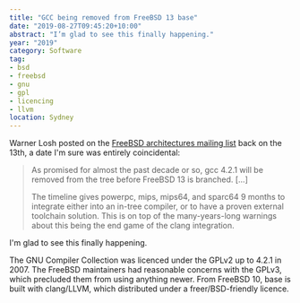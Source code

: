 ```yaml
---
title: "GCC being removed from FreeBSD 13 base"
date: "2019-08-27T09:45:20+10:00"
abstract: "I’m glad to see this finally happening."
year: "2019"
category: Software
tag:
- bsd
- freebsd
- gnu
- gpl
- licencing
- llvm
location: Sydney
---
```

Warner Losh posted on the [FreeBSD architectures mailing list](https://lists.freebsd.org/pipermail/freebsd-arch/2019-August/019674.html) back on the 13th, a date I'm sure was entirely coincidental:

> As promised for almost the past decade or so, gcc 4.2.1 will be
> removed from the tree before FreeBSD 13 is branched. [...]
> 
> The timeline gives powerpc, mips, mips64, and sparc64 9 months to
> integrate either into an in-tree compiler, or to have a proven
> external toolchain solution. This is on top of the many-years-long
> warnings about this being the end game of the clang integration.

I'm glad to see this finally happening.

The GNU Compiler Collection was licenced under the GPLv2 up to 4.2.1 in 2007. The FreeBSD maintainers had reasonable concerns with the GPLv3, which precluded them from using anything newer. From FreeBSD 10, base is built with clang/LLVM, which distributed under a freer/BSD-friendly licence.


